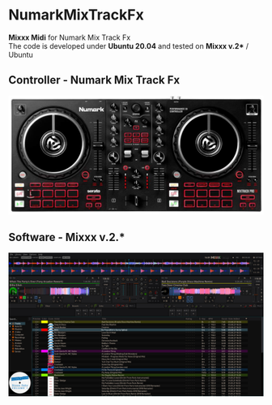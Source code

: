 # NumarkMixTrackFx
**Mixxx Midi** for Numark Mix Track Fx <br>
The code is developed under <b>Ubuntu 20.04</b> and tested on <b>Mixxx v.2*</b> / Ubuntu <br>

## Controller - Numark Mix Track Fx
![](resources/controller.jpg)

## Software - Mixxx v.2.*
![](resources/mixxx.png)
